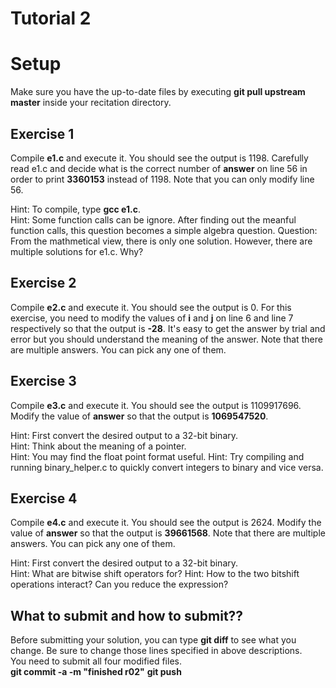 Tutorial 2
==========

# Setup
Make sure you have the up-to-date files by executing **git pull upstream master** inside your recitation directory.

## Exercise 1 
Compile **e1.c** and execute it. You should see the output is 1198. Carefully read e1.c and decide what is the correct number of **answer** on line 56 in order to print **3360153** instead of 1198. Note that you can only modify line 56.

Hint: To compile, type **gcc e1.c**.  
Hint: Some function calls can be ignore. After finding out the meanful function calls, this question becomes a simple algebra question.
Question: From the mathmetical view, there is only one solution. However, there are multiple solutions for e1.c. Why?

## Exercise 2
Compile **e2.c** and execute it. You should see the output is 0. For this exercise, you need to modify the values of **i** and **j** on line 6 and line 7 respectively so that the output is **-28**. It's easy to get the answer by trial and error but you should understand the meaning of the answer. Note that there are multiple answers. You can pick any one of them.

## Exercise 3
Compile **e3.c** and execute it. You should see the output is 1109917696. Modify the value of **answer** so that the output is **1069547520**.

Hint: First convert the desired output to a 32-bit binary.  
Hint: Think about the meaning of a pointer.  
Hint: You may find the float point format useful.
Hint: Try compiling and running binary\_helper.c to quickly convert integers to binary and vice versa.

## Exercise 4
Compile **e4.c** and execute it. You should see the output is 2624. Modify the value of **answer** so that the output is **39661568**. Note that there are multiple answers. You can pick any one of them.

Hint: First convert the desired output to a 32-bit binary.  
Hint: What are bitwise shift operators for?
Hint: How to the two bitshift operations interact? Can you reduce the expression?

## What to submit and how to submit??
Before submitting your solution, you can type **git diff** to see what you change. Be sure to change those lines specified in above descriptions.  
You need to submit all four modified files.  
**git commit -a -m "finished r02"**
**git push**
